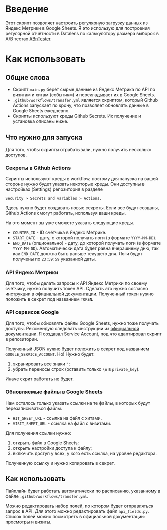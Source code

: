# Введение

Этот скрипт позволяет настроить регулярную 
загрузку данных из Яндекс Метрики в Google Sheets.
Я это использую для построения
регулярной отчётности в Datalens 
по калькулятору размера выборок
в A/B тестах [ABnTester](https://abntester.com).

# Как использовать

## Общие слова

* Скрипт `main.py` берёт сырые данные 
из Яндекс Метрика по API
по визитам и хитам (событиям)
и перекладывает их в Google Sheets.
* `.github/workflows/transfer.yml`
является скриптом,
который Github Actions
запускает по крону,
что позволяет обновлять данные
в Google Sheets ежедневно.
* Скрипты используют креды Github Secrets.
Их получение и установка описаны ниже.

## Что нужно для запуска

Для того, чтобы скрипты отрабатывали,
нужно получить несколько доступов.

### Секреты в Github Actions

Скрипты используют креды
в workflow, поэтому для запуска на вашей стороне
нужно будет указать некоторые креды.
Они доступны в настройках (Settings) репозитория
в разделе 
```
Security > Secrets and variables > Actions.
```
Здесь нужно будет создавать новые секреты.
Если все будут созданы, Github Actions
смогут работать, используя ваши креды.

На это момент вы уже сможете указать 
следующие креды.
* `COUNTER_ID` - ID счётчика в Яндекс Метрике.
* `START_DATE` - дату, с которой получать логи
(в формате `YYYY-MM-DD`).
* `END_DATE` (опционально) - дату, до которой получать логи
(в формате `YYYY-MM-DD`). 
Автоматически дата будет равна вчерашнему дню, 
так как `END_DATE` должна быть раньше текущего дня.
Логи будут получены по `23:59:59` 
указанной даты.

### API Яндекс Метрики

Для того, чтобы делать запросы 
к API Яндекс Метрики по своему счётчику,
нужно получить токен API. 
Сделать это нужно согласно инструкции
в [официальной документации](https://yandex.ru/dev/metrika/doc/api2/concept/about.html).
Полученный токен нужно положить в секрет
под названием `TOKEN`.

### API сервисов Google

Для того, чтобы обновлять файлы
Google Sheets, нужно тоже получать доступы.
Рекомендую следовать инструкции
из [официальной документации](https://docs.gspread.org/en/latest/oauth2.html).
Я создавал Service Account,
под что адаптировал скрипт в репозитории.

Полученный JSON нужно будет положить
в секрет под названием `GOOGLE_SERVICE_ACCOUNT`.
Но! Нужно будет:
1. экранировать все знаки `"`;
2. убрать переносы строк (оставить только `\n` в `private_key`).

Иначе скрит работать не будет.

### Обновляемые файлы в Google Sheets

Нам осталось только указать ссылки на те файлы,
в которых будут перезаписываться файлы.
* `HIT_SHEET_URL` - ссылка на файл с хитами.
* `VISIT_SHEET_URL` - ссылка на файл с визитами.

Для получения ссылки нужно:
1. открыть файл в Google Sheets;
2. открыть настройки доступа к файлу;
3. включить доступ у всех, у кого есть ссылка, на уровне редактора.

Полученную ссылку и нужно копировать в секрет.

## Как использовать

Пайплайн будет работать автоматически
по расписанию, указанному в файле `.github/workflows/transfer.yml`.

Можно редактировать набор полей,
по котором будет отправляться запрос в API.
Для этого можно редактировать файл `api_fields.py`.
Список полей можно посмотреть в официальной документации:
[просмотры](https://yandex.ru/dev/metrika/doc/api2/logs/fields/hits.html)
и [визиты](https://yandex.ru/dev/metrika/doc/api2/logs/fields/visits.html).
